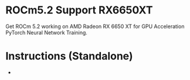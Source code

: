 # ROCm5.2 Support RX6650XT 
Get ROCm 5.2 working on AMD Radeon RX 6650 XT for GPU Acceleration PyTorch Neural Network Training.

# Instructions (Standalone)
- 


